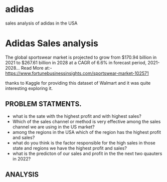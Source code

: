 # adidas
sales analysis of adidas in the USA

# Adidas Sales analysis
 The global sportswear market is projected to grow from $170.94 billion in 2021 to $267.61 billion in 2028 at a CAGR of 6.6% in forecast period, 2021-2028... Read More at:-  https://www.fortunebusinessinsights.com/sportswear-market-102571

thanks to Kaggle for providing this dataset of Walmart and it was quite interesting exploring it.

## PROBLEM STATMENTS.

* what is the sate with the highest profit and with highest sales?
* Which of the sales channel or method is very effective among the sales channel we are using in the US market?
* among the regions in the USA which of the region has the highest profit and sales?
* what do you think is the factor responsible for the high sales in those state and regions we have the highest profit and sales?
* what is the predicton of our sales and profit in the the next two quauters in 2022?

## ANALYSIS

